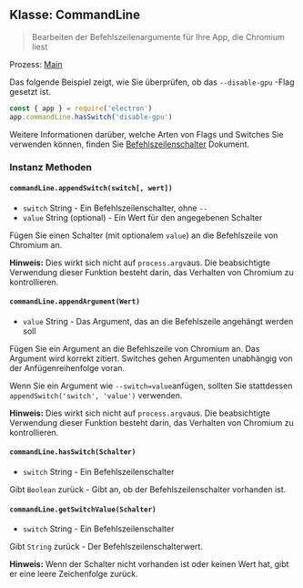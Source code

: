## Klasse: CommandLine

> Bearbeiten der Befehlszeilenargumente für Ihre App, die Chromium liest

Prozess: [Main](../glossary.md#main-process)

Das folgende Beispiel zeigt, wie Sie überprüfen, ob das `--disable-gpu` -Flag gesetzt ist.

```javascript
const { app } = require('electron')
app.commandLine.hasSwitch('disable-gpu')
```

Weitere Informationen darüber, welche Arten von Flags und Switches Sie verwenden können, finden Sie [Befehlszeilenschalter](./command-line-switches.md) Dokument.

### Instanz Methoden

#### `commandLine.appendSwitch(switch[, wert])`

* `switch` String - Ein Befehlszeilenschalter, ohne `--`
* `value` String (optional) - Ein Wert für den angegebenen Schalter

Fügen Sie einen Schalter (mit optionalem `value`) an die Befehlszeile von Chromium an.

**Hinweis:** Dies wirkt sich nicht auf `process.argv`aus. Die beabsichtigte Verwendung dieser Funktion besteht darin, das Verhalten von Chromium zu kontrollieren.

#### `commandLine.appendArgument(Wert)`

* `value` String - Das Argument, das an die Befehlszeile angehängt werden soll

Fügen Sie ein Argument an die Befehlszeile von Chromium an. Das Argument wird korrekt zitiert. Switches gehen Argumenten unabhängig von der Anfügenreihenfolge voran.

Wenn Sie ein Argument wie `--switch=value`anfügen, sollten Sie stattdessen `appendSwitch('switch', 'value')` verwenden.

**Hinweis:** Dies wirkt sich nicht auf `process.argv`aus. Die beabsichtigte Verwendung dieser Funktion besteht darin, das Verhalten von Chromium zu kontrollieren.

#### `commandLine.hasSwitch(Schalter)`

* `switch` String - Ein Befehlszeilenschalter

Gibt `Boolean` zurück - Gibt an, ob der Befehlszeilenschalter vorhanden ist.

#### `commandLine.getSwitchValue(Schalter)`

* `switch` String - Ein Befehlszeilenschalter

Gibt `String` zurück - Der Befehlszeilenschalterwert.

**Hinweis:** Wenn der Schalter nicht vorhanden ist oder keinen Wert hat, gibt er eine leere Zeichenfolge zurück.
